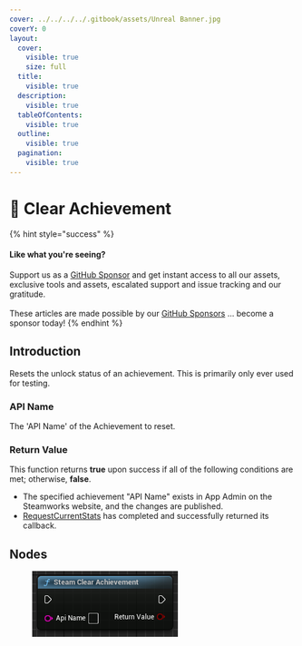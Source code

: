 ```yaml
---
cover: ../../../../.gitbook/assets/Unreal Banner.jpg
coverY: 0
layout:
  cover:
    visible: true
    size: full
  title:
    visible: true
  description:
    visible: true
  tableOfContents:
    visible: true
  outline:
    visible: true
  pagination:
    visible: true
---
```


# 🔵 Clear Achievement

{% hint style="success" %}
#### Like what you're seeing?

Support us as a [GitHub Sponsor](../../../../become-a-sponsor/) and get instant access to all our assets, exclusive tools and assets, escalated support and issue tracking and our gratitude.\
\
These articles are made possible by our [GitHub Sponsors](../../../../become-a-sponsor/) ... become a sponsor today!
{% endhint %}

## Introduction

Resets the unlock status of an achievement. This is primarily only ever used for testing.

### API Name

The 'API Name' of the Achievement to reset.

### Return Value

This function returns **true** upon success if all of the following conditions are met; otherwise, **false**.

* The specified achievement "API Name" exists in App Admin on the Steamworks website, and the changes are published.
* [RequestCurrentStats](https://partner.steamgames.com/doc/api/ISteamUserStats#RequestCurrentStats) has completed and successfully returned its callback.

## Nodes

<figure><img src="../../../../.gitbook/assets/image (1) (1) (1) (1) (1) (1) (1) (1) (1) (1) (1) (1) (1) (1) (1) (1) (1) (1) (1) (1) (1) (1) (1).png" alt=""><figcaption></figcaption></figure>

